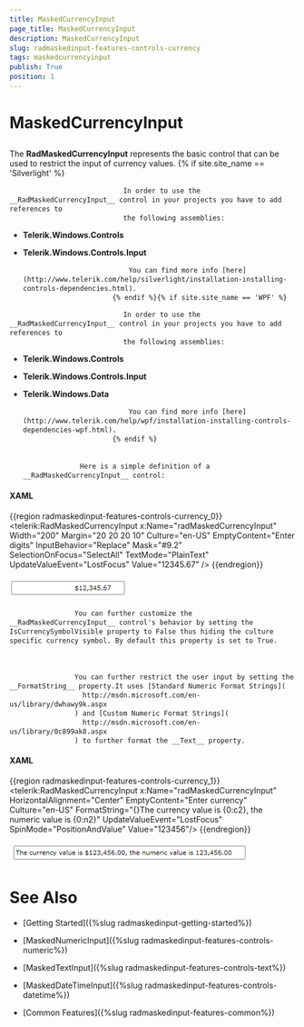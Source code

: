 ```yaml
---
title: MaskedCurrencyInput
page_title: MaskedCurrencyInput
description: MaskedCurrencyInput
slug: radmaskedinput-features-controls-currency
tags: maskedcurrencyinput
publish: True
position: 1
---
```


# MaskedCurrencyInput



## 

The __RadMaskedCurrencyInput__ represents the basic control that can be used to restrict the input of currency values.
				{% if site.site_name == 'Silverlight' %}

>


								In order to use the __RadMaskedCurrencyInput__ control in your projects you have to add references to
								the following assemblies:
							

* __Telerik.Windows.Controls__

* __Telerik.Windows.Controls.Input__


								You can find more info [here](http://www.telerik.com/help/silverlight/installation-installing-controls-dependencies.html).
							{% endif %}{% if site.site_name == 'WPF' %}

>




								In order to use the __RadMaskedCurrencyInput__ control in your projects you have to add references to
								the following assemblies:
							

* __Telerik.Windows.Controls__

* __Telerik.Windows.Controls.Input__

* __Telerik.Windows.Data__


								You can find more info [here](http://www.telerik.com/help/wpf/installation-installing-controls-dependencies-wpf.html).
							{% endif %}


					Here is a simple definition of a __RadMaskedCurrencyInput__ control:
				

#### __XAML__

{{region radmaskedinput-features-controls-currency_0}}
	<telerik:RadMaskedCurrencyInput x:Name="radMaskedCurrencyInput"
	                                Width="200"
	                                Margin="20 20 20 10"
	                                Culture="en-US"
	                                EmptyContent="Enter digits"
	                                InputBehavior="Replace"
	                                Mask="#9.2"
	                                SelectionOnFocus="SelectAll"
	                                TextMode="PlainText"
	                                UpdateValueEvent="LostFocus"
	                                Value="12345.67" />
	{{endregion}}



![](images/radmaskedinput_currencyinput_default.png)


					You can further customize the __RadMaskedCurrencyInput__ control's behavior by setting the IsCurrencySymbolVisible property to False thus hiding the culture specific currency symbol. By default this property is set to True.
				


					You can further restrict the user input by setting the __FormatString__ property.It uses [Standard Numeric Format Strings](
					  http://msdn.microsoft.com/en-us/library/dwhawy9k.aspx
					) and [Custom Numeric Format Strings](
					  http://msdn.microsoft.com/en-us/library/0c899ak8.aspx
					) to further format the __Text__ property.
				

#### __XAML__

{{region radmaskedinput-features-controls-currency_1}}
	<telerik:RadMaskedCurrencyInput x:Name="radMaskedCurrencyInput"
	                                HorizontalAlignment="Center"
	                                EmptyContent="Enter currency"
	                                Culture="en-US"
	                                FormatString="{}The currency value is {0:c2}, the numeric value is {0:n2}"
	                                UpdateValueEvent="LostFocus"
	                                SpinMode="PositionAndValue" 
	                                Value="123456"/>
	{{endregion}}



![](images/radmaskedinput_currencyinput_format_string.png)

# See Also

 * [Getting Started]({%slug radmaskedinput-getting-started%})

 * [MaskedNumericInput]({%slug radmaskedinput-features-controls-numeric%})

 * [MaskedTextInput]({%slug radmaskedinput-features-controls-text%})

 * [MaskedDateTimeInput]({%slug radmaskedinput-features-controls-datetime%})

 * [Common Features]({%slug radmaskedinput-features-common%})
